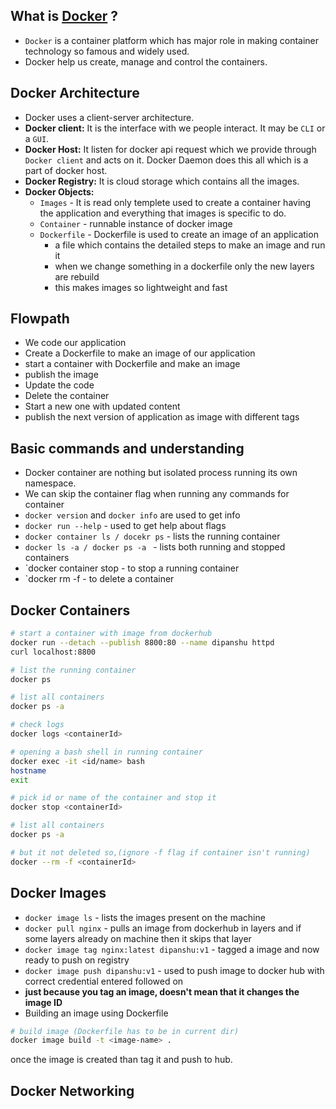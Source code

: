## What is [Docker](https://docs.docker.com/get-started/overview/) ?
- `Docker` is a container platform which has major role in making container technology so famous and widely used.
- Docker help us create, manage and control the containers.

## Docker Architecture
- Docker uses a client-server architecture.
- **Docker client:** It is the interface with we people interact. It may be `CLI` or a `GUI`.
- **Docker Host:** It listen for docker api request which we provide through `Docker client` and acts on it. Docker Daemon does this all which is a part of docker host.
- **Docker Registry:** It is cloud storage which contains all the images.
- **Docker Objects:** 
    - `Images` - It is read only templete used to create a container having the application and everything that images is specific to do.
    - `Container` - runnable instance of docker image
    - `Dockerfile` - Dockerfile is used to create an image of an application
        -  a file which contains the detailed steps to make an image and run it
        - when we change something in a dockerfile only the new layers are rebuild 
        - this makes images so lightweight and fast

## Flowpath
- We code our application
- Create a Dockerfile to make an image of our application
- start a container with Dockerfile and make an image
- publish the image
- Update the code 
- Delete the container 
- Start a new one with updated content
- publish the next version of application as image with different tags

## Basic commands and understanding
- Docker container are nothing but isolated process running its own namespace.
- We can skip the container flag when running any commands for container
- `docker version` and `docker info` are used to get info
- `docker run --help` - used to get help about flags 
- `docker container ls / docekr ps` - lists the running container
- `docker ls -a / docker ps -a ` - lists both running and stopped containers
- `docker container stop <containerId> - to stop a running container
- `docker rm -f <containerId> - to delete a container 

## Docker Containers
```bash
# start a container with image from dockerhub
docker run --detach --publish 8800:80 --name dipanshu httpd
curl localhost:8800

# list the running container
docker ps

# list all containers
docker ps -a

# check logs
docker logs <containerId>

# opening a bash shell in running container
docker exec -it <id/name> bash
hostname
exit

# pick id or name of the container and stop it
docker stop <containerId>

# list all containers
docker ps -a

# but it not deleted so,(ignore -f flag if container isn't running)
docker --rm -f <containerId>
```
## Docker Images
- `docker image ls` - lists the images present on the machine
- `docker pull nginx` - pulls an image from dockerhub in layers and if some layers already on machine then it skips that layer
- `docker image tag nginx:latest dipanshu:v1` - tagged a image and now ready to push on registry
- `docker image push dipanshu:v1` - used to push image to docker hub with correct credential entered followed on
- **just because you tag an image, doesn't mean that it changes the image ID**
- Building an image using Dockerfile
```bash
# build image (Dockerfile has to be in current dir)
docker image build -t <image-name> .
```
once the image is created than tag it and push to hub.

## Docker Networking
